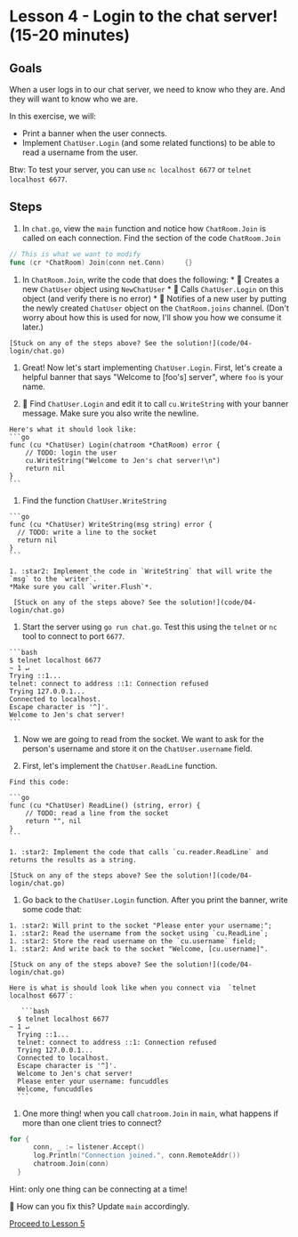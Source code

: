 # Lesson 4 - Login to the chat server! (15-20 minutes)

## Goals

When a user logs in to our chat server, we need to know who they are.
And they will want to know who we are.

In this exercise, we will:

 * Print a banner when the user connects. 
 * Implement `ChatUser.Login` (and some related functions) to be able to read
 a username from the user.

Btw: To test your server, you can use `nc localhost 6677` or `telnet localhost 6677`.

## Steps


1. In `chat.go`, view the `main` function and notice how `ChatRoom.Join` is called
on each connection.  Find the section of the code `ChatRoom.Join` 

  ```go
  // This is what we want to modify
  func (cr *ChatRoom) Join(conn net.Conn)     {}
  ```

  1. In `ChatRoom.Join`, write the code that does the following: 
    * :star2: Creates a new `ChatUser` object using `NewChatUser` 
    * :star2: Calls `ChatUser.Login` on this object (and verify there is no error)
    * :star2: Notifies of a new user by putting the newly created `ChatUser` object on the `ChatRoom.joins` channel. 
    (Don't worry about how this is used for now, I'll show you how we consume it later.)

    [Stuck on any of the steps above? See the solution!](code/04-login/chat.go)

1. Great! Now let's start implementing `ChatUser.Login`.  First, let's create a 
helpful banner that says "Welcome to [foo's] server", where `foo` is your name.

  1. :star2: Find `ChatUser.Login` and edit it to call `cu.WriteString` with your banner message. 
    Make sure you also write the newline.

    Here's what it should look like: 
    ```go
    func (cu *ChatUser) Login(chatroom *ChatRoom) error {
    	// TODO: login the user
    	cu.WriteString("Welcome to Jen's chat server!\n")
    	return nil
    }
    ```
  
  1. Find the function `ChatUser.WriteString`

    ```go
    func (cu *ChatUser) WriteString(msg string) error {
      // TODO: write a line to the socket
      return nil
    }
    ```

    1. :star2: Implement the code in `WriteString` that will write the `msg` to the `writer`.
    *Make sure you call `writer.Flush`*.

     [Stuck on any of the steps above? See the solution!](code/04-login/chat.go)

  1. Start the server using `go run chat.go`. Test this using the `telnet` or `nc` tool
  to connect to port `6677`.

    ```bash
    $ telnet localhost 6677                                                                                                                      ~ 1 ↵
    Trying ::1...
    telnet: connect to address ::1: Connection refused
    Trying 127.0.0.1...
    Connected to localhost.
    Escape character is '^]'.
    Welcome to Jen's chat server!
    ```
1. Now we are going to read from the socket.  We want to ask for the person's 
username and store it on the `ChatUser.username` field. 

  1. First, let's implement the `ChatUser.ReadLine` function.

    Find this code:

    ```go
    func (cu *ChatUser) ReadLine() (string, error) {
    	// TODO: read a line from the socket
    	return "", nil
    }
    ```

    1. :star2: Implement the code that calls `cu.reader.ReadLine` and returns the results as a string.

    [Stuck on any of the steps above? See the solution!](code/04-login/chat.go)

  1. Go back to the `ChatUser.Login` function.  After you print the banner, write some code that:

  
    1. :star2: Will print to the socket "Please enter your username:";
    1. :star2: Read the username from the socket using `cu.ReadLine`;
    1. :star2: Store the read username on the `cu.username` field;
    1. :star2: And write back to the socket "Welcome, [cu.username]".

    [Stuck on any of the steps above? See the solution!](code/04-login/chat.go)

    Here is what is should look like when you connect via  `telnet localhost 6677`: 

       ```bash
      $ telnet localhost 6677                                                                                                                      ~ 1 ↵
      Trying ::1...
      telnet: connect to address ::1: Connection refused
      Trying 127.0.0.1...
      Connected to localhost.
      Escape character is '^]'.
      Welcome to Jen's chat server!
      Please enter your username: funcuddles
      Welcome, funcuddles
      ```

1. One more thing!  when you call `chatroom.Join` in `main`, what
happens if more than one client tries to connect?

  ```go
  for {
  		conn, _ := listener.Accept()
  		log.Println("Connection joined.", conn.RemoteAddr())
  		chatroom.Join(conn)
  	}
  ```
  
  Hint: only one thing can be connecting at a time! 

  :star2: How can you fix this? Update `main` accordingly.
  
[Proceed to Lesson 5](05-handle-joins.md)
